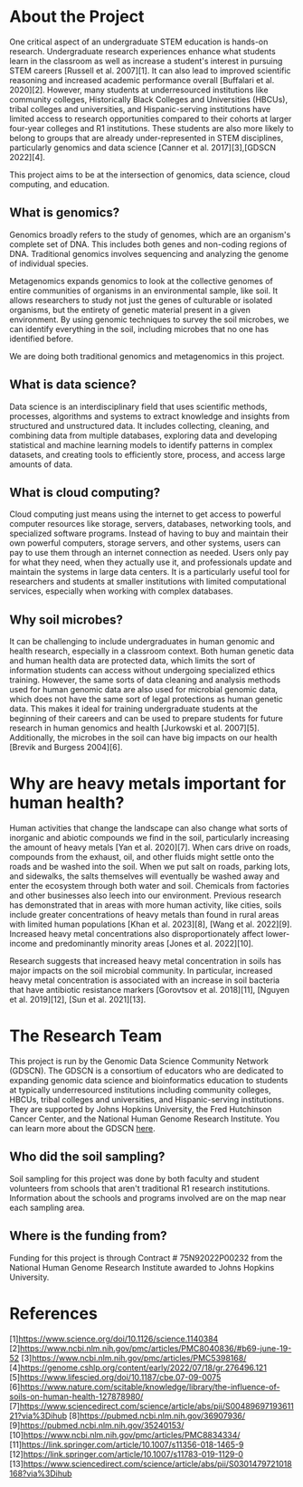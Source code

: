 # About the Project

One critical aspect of an undergraduate STEM education is hands-on research. Undergraduate research experiences enhance what students learn in the classroom as well as increase a student's interest in pursuing STEM careers [Russell et al. 2007][1]. It can also lead to improved scientific reasoning and increased academic performance overall [Buffalari et al. 2020][2]. However, many students at underresourced institutions like community colleges, Historically Black Colleges and Universities (HBCUs), tribal colleges and universities, and Hispanic-serving institutions have limited access to research opportunities compared to their cohorts at larger four-year colleges and R1 institutions. These students are also more likely to belong to groups that are already under-represented in STEM disciplines, particularly genomics and data science [Canner et al. 2017][3],[GDSCN 2022][4]. 

This project aims to be at the intersection of genomics, data science, cloud computing, and education.

## What is genomics?

Genomics broadly refers to the study of genomes, which are an organism's complete set of DNA. This includes both genes and non-coding regions of DNA. Traditional genomics involves sequencing and analyzing the genome of individual species.

Metagenomics expands genomics to look at the collective genomes of entire communities of organisms in an environmental sample, like soil. It allows researchers to study not just the genes of culturable or isolated organisms, but the entirety of genetic material present in a given environment. By using genomic techniques to survey the soil microbes, we can identify everything in the soil, including microbes that no one has identified before.

We are doing both traditional genomics and metagenomics in this project.

## What is data science?

Data science is an interdisciplinary field that uses scientific methods, processes, algorithms and systems to extract knowledge and insights from structured and unstructured data. It includes collecting, cleaning, and combining data from multiple databases, exploring data and developing statistical and machine learning models to identify patterns in complex datasets, and creating tools to efficiently store, process, and access large amounts of data.

## What is cloud computing?

Cloud computing just means using the internet to get access to powerful computer resources like storage, servers, databases, networking tools, and specialized software programs. Instead of having to buy and maintain their own powerful computers, storage servers, and other systems, users can pay to use them through an internet connection as needed. Users only pay for what they need, when they actually use it, and professionals update and maintain the systems in large data centers. It is a particularly useful tool for researchers and students at smaller institutions with limited computational services, especially when working with complex databases.

## Why soil microbes?

It can be challenging to include undergraduates in human genomic and health research, especially in a classroom context. Both human genetic data and human health data are protected data, which limits the sort of information students can access without undergoing specialized ethics training. However, the same sorts of data cleaning and analysis methods used for human genomic data are also used for microbial genomic data, which does not have the same sort of legal protections as human genetic data. This makes it ideal for training undergraduate students at the beginning of their careers and can be used to prepare students for future research in human genomics and health [Jurkowski et al. 2007][5]. Additionally, the microbes in the soil can have big impacts on our health [Brevik and Burgess 2004][6].

# Why are heavy metals important for human health?

Human activities that change the landscape can also change what sorts of inorganic and abiotic compounds we find in the soil, particularly increasing the amount of heavy metals [Yan et al. 2020][7]. When cars drive on roads, compounds from the exhaust, oil, and other fluids might settle onto the roads and be washed into the soil. When we put salt on roads, parking lots, and sidewalks, the salts themselves will eventually be washed away and enter the ecosystem through both water and soil. Chemicals from factories and other businesses also leech into our environment. Previous research has demonstrated that in areas with more human activity, like cities, soils include greater concentrations of heavy metals than found in rural areas with limited human populations [Khan et al. 2023][8], [Wang et al. 2022][9]. Increased heavy metal concentrations also disproportionately affect lower-income and predominantly minority areas [Jones et al. 2022][10].

Research suggests that increased heavy metal concentration in soils has major impacts on the soil microbial community. In particular, increased heavy metal concentration is associated with an increase in soil bacteria that have antibiotic resistance markers [Gorovtsov et al. 2018][11], [Nguyen et al. 2019][12], [Sun et al. 2021][13].

# The Research Team

This project is run by the Genomic Data Science Community Network (GDSCN). The GDSCN is a consortium of educators who are dedicated to expanding genomic data science and bioinformatics education to students at typically underresourced institutions including community colleges, HBCUs, tribal colleges and universities, and Hispanic-serving institutions. They are supported by Johns Hopkins University, the Fred Hutchinson Cancer Center, and the National Human Genome Research Institute. You can learn more about the GDSCN [here](https://www.gdscn.org/home).

## Who did the soil sampling?

Soil sampling for this project was done by both faculty and student volunteers from schools that aren't traditional R1 research institutions. Information about the schools and programs involved are on the map near each sampling area.

## Where is the funding from? 

Funding for this project is through Contract # 75N92022P00232 from the National Human Genome Research Institute awarded to Johns Hopkins University.

# References

[1]https://www.science.org/doi/10.1126/science.1140384
[2]https://www.ncbi.nlm.nih.gov/pmc/articles/PMC8040836/#b69-june-19-52
[3]https://www.ncbi.nlm.nih.gov/pmc/articles/PMC5398168/
[4]https://genome.cshlp.org/content/early/2022/07/18/gr.276496.121
[5]https://www.lifescied.org/doi/10.1187/cbe.07-09-0075
[6]https://www.nature.com/scitable/knowledge/library/the-influence-of-soils-on-human-health-127878980/
[7]https://www.sciencedirect.com/science/article/abs/pii/S0048969719361121?via%3Dihub
[8]https://pubmed.ncbi.nlm.nih.gov/36907936/
[9]https://pubmed.ncbi.nlm.nih.gov/35240153/
[10]https://www.ncbi.nlm.nih.gov/pmc/articles/PMC8834334/
[11]https://link.springer.com/article/10.1007/s11356-018-1465-9
[12]https://link.springer.com/article/10.1007/s11783-019-1129-0
[13]https://www.sciencedirect.com/science/article/abs/pii/S0301479721018168?via%3Dihub

